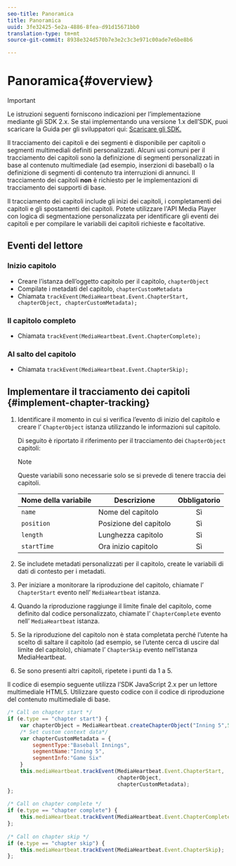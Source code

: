 ```yaml
---
seo-title: Panoramica
title: Panoramica
uuid: 3fe32425-5e2a-4886-8fea-d91d15671bb0
translation-type: tm+mt
source-git-commit: 8938e324d570b7e3e2c3c3e971c00ade7e6be8b6

---
```



# Panoramica{#overview}

>[!IMPORTANT]
>
>Le istruzioni seguenti forniscono indicazioni per l’implementazione mediante gli SDK 2.x. Se stai implementando una versione 1.x dell’SDK, puoi scaricare la Guida per gli sviluppatori qui: [Scaricare gli SDK.](/help/sdk-implement/download-sdks.md)

Il tracciamento dei capitoli e dei segmenti è disponibile per capitoli o segmenti multimediali definiti personalizzati. Alcuni usi comuni per il tracciamento dei capitoli sono la definizione di segmenti personalizzati in base al contenuto multimediale (ad esempio, inserzioni di baseball) o la definizione di segmenti di contenuto tra interruzioni di annunci. Il tracciamento dei capitoli **non** è richiesto per le implementazioni di tracciamento dei supporti di base.

Il tracciamento dei capitoli include gli inizi dei capitoli, i completamenti dei capitoli e gli spostamenti dei capitoli. Potete utilizzare l'API Media Player con logica di segmentazione personalizzata per identificare gli eventi dei capitoli e per compilare le variabili dei capitoli richieste e facoltative.

## Eventi del lettore

### Inizio capitolo

* Creare l’istanza dell’oggetto capitolo per il capitolo, `chapterObject`
* Compilate i metadati del capitolo, `chapterCustomMetadata`
* Chiamata `trackEvent(MediaHeartbeat.Event.ChapterStart, chapterObject, chapterCustomMetadata);`

### Il capitolo completo

* Chiamata `trackEvent(MediaHeartbeat.Event.ChapterComplete);`

### Al salto del capitolo

* Chiamata `trackEvent(MediaHeartbeat.Event.ChapterSkip);`

## Implementare il tracciamento dei capitoli {#implement-chapter-tracking}

1. Identificare il momento in cui si verifica l’evento di inizio del capitolo e creare l’ `ChapterObject` istanza utilizzando le informazioni sul capitolo.

   Di seguito è riportato il riferimento per il tracciamento dei `ChapterObject` capitoli:

   >[!NOTE]
   >
   >Queste variabili sono necessarie solo se si prevede di tenere traccia dei capitoli.

   | Nome della variabile | Descrizione | Obbligatorio |
   | --- | --- | :---: |
   | `name` | Nome del capitolo | Sì |
   | `position` | Posizione del capitolo | Sì |
   | `length` | Lunghezza capitolo | Sì |
   | `startTime` | Ora inizio capitolo | Sì |

1. Se includete metadati personalizzati per il capitolo, create le variabili di dati di contesto per i metadati.
1. Per iniziare a monitorare la riproduzione del capitolo, chiamate l’ `ChapterStart` evento nell’ `MediaHeartbeat` istanza.
1. Quando la riproduzione raggiunge il limite finale del capitolo, come definito dal codice personalizzato, chiamate l’ `ChapterComplete` evento nell’ `MediaHeartbeat` istanza.
1. Se la riproduzione del capitolo non è stata completata perché l’utente ha scelto di saltare il capitolo (ad esempio, se l’utente cerca di uscire dal limite del capitolo), chiamate l’ `ChapterSkip` evento nell’istanza MediaHeartbeat.
1. Se sono presenti altri capitoli, ripetete i punti da 1 a 5.

Il codice di esempio seguente utilizza l’SDK JavaScript 2.x per un lettore multimediale HTML5. Utilizzare questo codice con il codice di riproduzione del contenuto multimediale di base.

```js
/* Call on chapter start */ 
if (e.type == "chapter start") { 
    var chapterObject = MediaHeartbeat.createChapterObject("Inning 5",5,500,2500); 
    /* Set custom context data*/ 
    var chapterCustomMetadata = { 
        segmentType:"Baseball Innings", 
        segmentName:"Inning 5", 
        segmentInfo:"Game Six" 
    } 
    this.mediaHeartbeat.trackEvent(MediaHeartbeat.Event.ChapterStart,  
                                   chapterObject,  
                                   chapterCustomMetadata); 
}; 
 
/* Call on chapter complete */ 
if (e.type == "chapter complete") { 
    this.mediaHeartbeat.trackEvent(MediaHeartbeat.Event.ChapterComplete); 
}; 
 
/* Call on chapter skip */ 
if (e.type == "chapter skip") { 
    this.mediaHeartbeat.trackEvent(MediaHeartbeat.Event.ChapterSkip); 
}; 
```

